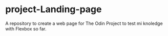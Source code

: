 # project-Landing-page
A repository to create a web page for The Odin Project to test mi knoledge with Flexbox so far.
